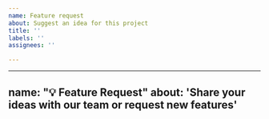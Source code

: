 ```yaml
---
name: Feature request
about: Suggest an idea for this project
title: ''
labels: ''
assignees: ''

---
```


---
name: "💡 Feature Request"
about: 'Share your ideas with our team or request new features'
---
